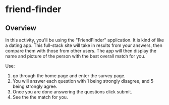 # friend-finder


## Overview

In this activity, you'll be using the "FriendFinder" application. It is kind of like a dating app. This full-stack site will take in results from your answers, then compare them with those from other users. The app will then display the name and picture of the person with the best overall match for you.

Use:
1. go through the home page and enter the survey page.
2. You will answer each question with 1 being strongly disagree, and 5 being strongly agree.
3. Once you are done answering the questions click submit.
4. See the the match for you.


